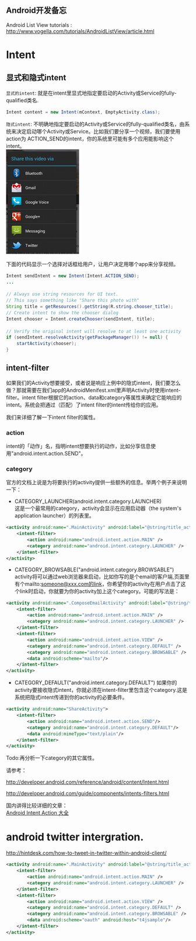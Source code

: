 Android开发备忘
--------

Android List View tutorials : http://www.vogella.com/tutorials/AndroidListView/article.html


# Intent 

## 显式和隐式intent    

`显式的intent`: 就是在intent里显式地指定要启动的Activity或Service的fully-qualified类名.
``` java
Intent content = new Intent(mContext, EmptyActivity.class);
```

`隐式intent`: 不明确地指定要启动的Activity或Service的fully-qualified类名，由系统来决定启动哪个Activity或Service。比如我们要分享一个视频，我们要使用action为 ACTION_SEND的intent，你的系统里可能有多个应用能影响这个intent。       
![选择应用](images/intent-chooser.png "选择应用")    

下面的代码显示一个选择对话框给用户，让用户决定用哪个app来分享视频。

```java
Intent sendIntent = new Intent(Intent.ACTION_SEND);
...

// Always use string resources for UI text.
// This says something like "Share this photo with"
String title = getResources().getString(R.string.chooser_title);
// Create intent to show the chooser dialog
Intent chooser = Intent.createChooser(sendIntent, title);

// Verify the original intent will resolve to at least one activity
if (sendIntent.resolveActivity(getPackageManager()) != null) {
    startActivity(chooser);
}
```

## intent-filter
如果我们的Activity想要接受，或者说是响应上例中的隐式intent，我们要怎么做？那就需要在我们app的AndroidMenifest.xml里声明Activity时使用intent-filter。intent filter根据它的action、data和category等属性来确定它能响应的intent。系统会把通过（匹配）了intent filter的intent传给你的应用。


我们来详细了解一下intent filter的属性。

### action
intent的「动作」名，指明intent想要执行的动作，比如分享信息使用"android.intent.action.SEND"。


### category
官方的文档上说是为将要执行的activity提供一些额外的信息。举两个例子来说明一下：    
* CATEGORY_LAUNCHER(android.intent.category.LAUNCHER)     
这是一个最常用的category，activity会显示在应用启动器（the system's application launcher）的列表里。  
```xml
<activity android:name=".MainActivity" android:label="@string/title_activity_main" >
    <intent-filter>
        <action android:name="android.intent.action.MAIN" />
        <category android:name="android.intent.category.LAUNCHER" />
    </intent-filter>
</activity>
```

* CATEGORY_BROWSABLE("android.intent.category.BROWSABLE")    
activity将可以通过web浏览器来启动，比如你写的是个email的客户端,页面里有个mailto:someone@xxx.com的link，你希望你的activity在用户点击了这个link时启动，你就要为你的activity加上这个category。可能的写法是：
```xml
<activity android:name=".ComposeEmailActivity" android:label="@string/title_activity_compose_email" >
    <intent-filter>
        <action android:name="android.intent.action.MAIN" />
        <category android:name="android.intent.category.LAUNCHER" />
    </intent-filter>
    <intent-filter>
        <action android:name="android.intent.action.VIEW" />
        <category android:name="android.intent.category.DEFAULT" />
        <category android:name="android.intent.category.BROWSABLE" />
        <data android:scheme="mailto"/>
    </intent-filter>
</activity>
```

* CATEGORY_DEFAULT("android.intent.category.DEFAULT")
如果你的activity要接收隐式intent，你就必须在intent-filter里包含这个category.这是系统把隐式intent传递到你的activity的必要条件。
```xml
<activity android:name="ShareActivity">
    <intent-filter>
        <action android:name="android.intent.action.SEND"/>
        <category android:name="android.intent.category.DEFAULT"/>
        <data android:mimeType="text/plain"/>
    </intent-filter>
</activity>
```

Todo:再分析一下category的其它属性。


请参考：   

http://developer.android.com/reference/android/content/Intent.html

http://developer.android.com/guide/components/intents-filters.html

国内讲得比较详细的文章：      
[Android Intent Action 大全](http://blog.csdn.net/ithomer/article/details/8242471)

# android twitter intergration.

http://hintdesk.com/how-to-tweet-in-twitter-within-android-client/

```xml
<activity android:name=".MainActivity" android:label="@string/title_activity_main" >
    <intent-filter>
        <action android:name="android.intent.action.MAIN" />
        <category android:name="android.intent.category.LAUNCHER" />
    </intent-filter>
    <intent-filter>
        <action android:name="android.intent.action.VIEW" />
        <category android:name="android.intent.category.DEFAULT" />
        <category android:name="android.intent.category.BROWSABLE" />
        <data android:scheme="oauth" android:host="t4jsample"/>
    </intent-filter>
</activity>
```
